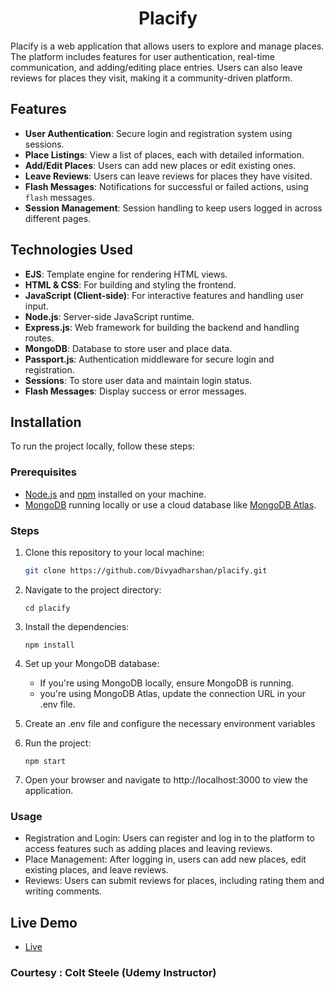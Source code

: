 <div align="center"> <h1> Placify </h1> </div>

Placify is a web application that allows users to explore and manage places. The platform includes features for user authentication, real-time communication, and adding/editing place entries. Users can also leave reviews for places they visit, making it a community-driven platform. 

## Features

- **User Authentication**: Secure login and registration system using sessions.
- **Place Listings**: View a list of places, each with detailed information.
- **Add/Edit Places**: Users can add new places or edit existing ones.
- **Leave Reviews**: Users can leave reviews for places they have visited.
- **Flash Messages**: Notifications for successful or failed actions, using `flash` messages.
- **Session Management**: Session handling to keep users logged in across different pages.

## Technologies Used

- **EJS**: Template engine for rendering HTML views.
- **HTML & CSS**: For building and styling the frontend.
- **JavaScript (Client-side)**: For interactive features and handling user input.
- **Node.js**: Server-side JavaScript runtime.
- **Express.js**: Web framework for building the backend and handling routes.
- **MongoDB**: Database to store user and place data.
- **Passport.js**: Authentication middleware for secure login and registration.
- **Sessions**: To store user data and maintain login status.
- **Flash Messages**: Display success or error messages.

## Installation

To run the project locally, follow these steps:

### Prerequisites
- [Node.js](https://nodejs.org/) and [npm](https://www.npmjs.com/) installed on your machine.
- [MongoDB](https://www.mongodb.com/) running locally or use a cloud database like [MongoDB Atlas](https://www.mongodb.com/cloud/atlas).

### Steps

1. Clone this repository to your local machine:
   ```bash
   git clone https://github.com/Divyadharshan/placify.git
2. Navigate to the project directory:
   ```
   cd placify
3. Install the dependencies:
   ```
   npm install
4. Set up your MongoDB database:
   
   * If you're using MongoDB locally, ensure MongoDB is running.
   * you're using MongoDB Atlas, update the connection URL in your .env file.
     
6. Create an .env file and configure the necessary environment variables

7. Run the project:
    ```
    npm start
8. Open your browser and navigate to http://localhost:3000 to view the application.
   
### Usage

* Registration and Login: Users can register and log in to the platform to access features such as adding places and leaving reviews.
* Place Management: After logging in, users can add new places, edit existing places, and leave reviews.
* Reviews: Users can submit reviews for places, including rating them and writing comments.

## Live Demo
- [Live](https://nodejs.org/)

### Courtesy : Colt Steele (Udemy Instructor)